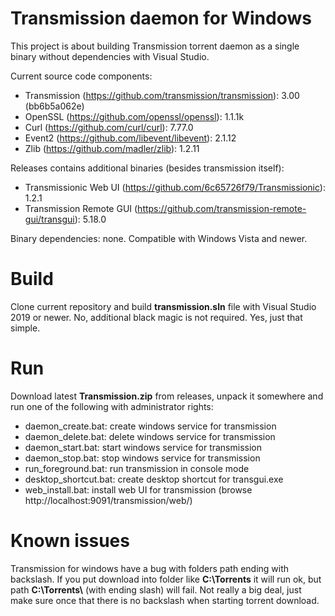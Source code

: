 # Transmission daemon for Windows
This project is about building Transmission torrent daemon as a single binary without dependencies with Visual Studio.

Current source code components:
* Transmission (https://github.com/transmission/transmission): 3.00 (bb6b5a062e)
* OpenSSL (https://github.com/openssl/openssl): 1.1.1k
* Curl (https://github.com/curl/curl): 7.77.0
* Event2 (https://github.com/libevent/libevent): 2.1.12
* Zlib (https://github.com/madler/zlib): 1.2.11

Releases contains additional binaries (besides transmission itself):
* Transmissionic Web UI (https://github.com/6c65726f79/Transmissionic): 1.2.1
* Transmission Remote GUI (https://github.com/transmission-remote-gui/transgui): 5.18.0

Binary dependencies: none. Compatible with Windows Vista and newer.

# Build
Clone current repository and build **transmission.sln** file with Visual Studio 2019 or newer. No, additional black magic is not required. Yes, just that simple.

# Run
Download latest **Transmission.zip** from releases, unpack it somewhere and run one of the following with administrator rights:
* daemon_create.bat: create windows service for transmission
* daemon_delete.bat: delete windows service for transmission
* daemon_start.bat: start windows service for transmission
* daemon_stop.bat: stop windows service for transmission
* run_foreground.bat: run transmission in console mode
* desktop_shortcut.bat: create desktop shortcut for transgui.exe
* web_install.bat: install web UI for transmission (browse http://localhost:9091/transmission/web/)

# Known issues
Transmission for windows have a bug with folders path ending with backslash. If you put download into folder like **C:\\Torrents** it will run ok, but path **C:\\Torrents\\** (with ending slash) will fail. Not really a big deal, just make sure once that there is no backslash when starting torrent download.
